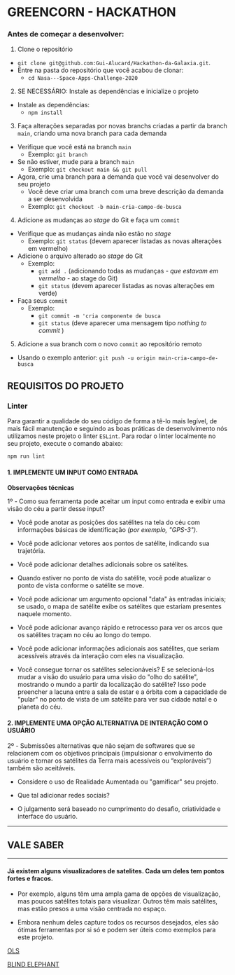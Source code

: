 # GREENCORN - HACKATHON

### Antes de começar a desenvolver:

1. Clone o repositório
  * `git clone git@github.com:Gui-Alucard/Hackathon-da-Galaxia.git`.
  * Entre na pasta do repositório que você acabou de clonar:
    * `cd Nasa---Space-Apps-Challenge-2020`

2. SE NECESSÁRIO: Instale as dependências e inicialize o projeto
  * Instale as dependências:
    * `npm install`

3. Faça alterações separadas por novas branchs criadas a partir da branch `main`, criando uma nova branch para cada demanda
  * Verifique que você está na branch `main`
    * Exemplo: `git branch`
  * Se não estiver, mude para a branch `main`
    * Exemplo: `git checkout main && git pull`
  * Agora, crie uma branch para a demanda que você vai desenvolver do seu projeto
    * Você deve criar uma branch com uma breve descrição da demanda a ser desenvolvida
    * Exemplo: `git checkout -b main-cria-campo-de-busca`

4. Adicione as mudanças ao _stage_ do Git e faça um `commit`
  * Verifique que as mudanças ainda não estão no _stage_
    * Exemplo: `git status` (devem aparecer listadas as novas alterações em vermelho)
  * Adicione o arquivo alterado ao _stage_ do Git
      * Exemplo:
        * `git add .` (adicionando todas as mudanças - _que estavam em vermelho_ - ao stage do Git)
        * `git status` (devem aparecer listadas as novas alterações em verde)
  * Faça seus `commit`
      * Exemplo:
        * `git commit -m 'cria componente de busca`
        * `git status` (deve aparecer uma mensagem tipo _nothing to commit_ )

5. Adicione a sua branch com o novo `commit` ao repositório remoto
  * Usando o exemplo anterior: `git push -u origin main-cria-campo-de-busca`

<!--
6. Crie um novo `Pull Request` _(PR)_
  * Vá até a página de _Pull Requests_ do [repositório no GitHub](LINK vem aqui)
  * Clique no botão verde _"New pull request"_
  * Clique na caixa de seleção _"Compare"_ e escolha a branch, `main`, e a sua branch **com atenção**
  * Coloque um título para a sua _Pull Request_
    * Exemplo: _"Cria tela de busca"_
  * Clique no botão verde _"Create pull request"_
  * Adicione uma descrição para o _Pull Request_ e clique no botão verde _"Create pull request"_
  * **Não se preocupe em preencher mais nada por enquanto!**
  * Volte até a [página de _Pull Requests_ do repositório](LINK vem aqui) e confira que o seu _Pull Request_ está criado

7. Assim que aprovado por pelo menos duas pessoas e o _Linter_ estiver adereçado, acesse **SEU** _Pull Request_ e clique no botão _"Merge pull request"_
-->


## REQUISITOS DO PROJETO

### Linter

Para garantir a qualidade do seu código de forma a tê-lo mais legível, de mais fácil manutenção e seguindo as boas práticas de desenvolvimento nós utilizamos neste projeto o linter `ESLint`. Para rodar o linter localmente no seu projeto, execute o comando abaixo:

```bash
npm run lint
```


#### 1. IMPLEMENTE UM INPUT COMO ENTRADA

**Observações técnicas**

<!--
Falta descrever os links das API's usadas. GeoLocation e NASA
-->
1º - Como sua ferramenta pode aceitar um input como entrada e exibir uma visão do céu a partir desse input?
 
  * Você pode anotar as posições dos satélites na tela do céu com informações básicas de identificação *(por exemplo, "GPS-3")*.

  * Você pode adicionar vetores aos pontos de satélite, indicando sua trajetória.

  * Você pode adicionar detalhes adicionais sobre os satélites.

  * Quando estiver no ponto de vista do satélite, você pode atualizar o ponto de vista conforme o satélite se move.

  * Você pode adicionar um argumento opcional "data" às entradas iniciais;  se usado, o mapa de satélite exibe os satélites que estariam presentes naquele momento.

  * Você pode adicionar avanço rápido e retrocesso para ver os arcos que os satélites traçam no céu ao longo do tempo.

  * Você pode adicionar informações adicionais aos satélites, que seriam acessíveis através da interação com eles na visualização.

  * Você consegue tornar os satélites selecionáveis?  E se selecioná-los mudar a visão do usuário para uma visão do "olho do satélite", mostrando o mundo a partir da localização do satélite?  Isso pode preencher a lacuna entre a sala de estar e a órbita com a capacidade de "pular" no ponto de vista de um satélite para ver sua cidade natal e o planeta do céu.

#### 2. IMPLEMENTE UMA OPÇÃO ALTERNATIVA DE INTERAÇÃO COM O USUÁRIO

2º - Submissões alternativas que não sejam de softwares que se relacionem com os objetivos principais (impulsionar o envolvimento do usuário e tornar os satélites da Terra mais acessíveis ou “exploráveis”) também são aceitáveis.

  * Considere o uso de Realidade Aumentada ou "gamificar" seu projeto.
  
  * Que tal adicionar redes sociais?

  * O julgamento será baseado no cumprimento do desafio, criatividade e interface do usuário.

---
## VALE SABER
---

#### Já existem alguns visualizadores de satelites. Cada um deles tem pontos fortes e fracos.

  * Por exemplo, alguns têm uma ampla gama de opções de visualização, mas poucos satélites totais para visualizar.  Outros têm mais satélites, mas estão presos a uma visão centrada no espaço.

  * Embora nenhum deles capture todos os recursos desejados, eles são ótimas ferramentas por si só e podem ser úteis como exemplos para este projeto.

[OLS](https://2019.spaceappschallenge.org/challenges/living-our-world/set-your-sights-high/teams/ols-ro/project)

[BLIND ELEPHANT](https://2019.spaceappschallenge.org/challenges/living-our-world/set-your-sights-high/teams/blind-men-and-the-elephant/project)